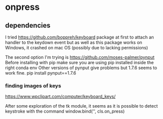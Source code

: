 # onpress

## dependencies

I tried https://github.com/boppreh/keyboard package at first to attach an handler to the keydown event but as well as this
package works on Windows, it crashed on mac OS (possibly due to lacking permissions)

The second option I'm trying is https://github.com/moses-palmer/pynput
Before installing with pip make sure you are using pip installed inside the right conda env
Other versions of pynput give problems but 1.7.6 seems to work fine.
    pip install pynput==1.7.6

### finding images of keys
https://www.wpclipart.com/computer/keyboard_keys/

After some exploration of the tk module, it seems as it is possible to detect keystroke with the command
    window.bind('<KeyPress>', cls.on_press)
